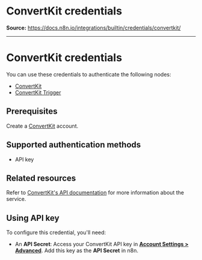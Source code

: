 # ConvertKit credentials

**Source:** https://docs.n8n.io/integrations/builtin/credentials/convertkit/

---

# ConvertKit credentials

You can use these credentials to authenticate the following nodes:

- [ConvertKit](../../app-nodes/n8n-nodes-base.convertkit/)
- [ConvertKit Trigger](../../trigger-nodes/n8n-nodes-base.convertkittrigger/)

## Prerequisites

Create a [ConvertKit](https://convertkit.com/) account.

## Supported authentication methods

- API key

## Related resources

Refer to [ConvertKit's API documentation](https://developers.convertkit.com/#overview) for more information about the service.

## Using API key

To configure this credential, you'll need:

- An **API Secret**: Access your ConvertKit API key in [**Account Settings > Advanced**](https://app.convertkit.com/account_settings/advanced_settings). Add this key as the **API Secret** in n8n.
